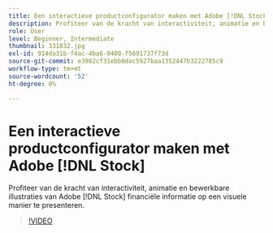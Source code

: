 ```yaml
---
title: Een interactieve productconfigurator maken met Adobe [!DNL Stock]
description: Profiteer van de kracht van interactiviteit, animatie en bewerkbare illustraties van Adobe [!DNL Stock] financiële informatie visueel presenteren
role: User
level: Beginner, Intermediate
thumbnail: 331832.jpg
exl-id: 914da31b-f4ac-4ba6-9400-f5691737f73d
source-git-commit: e3982cf31ebb0dac5927baa1352447b3222785c9
workflow-type: tm+mt
source-wordcount: '52'
ht-degree: 0%

---
```


# Een interactieve productconfigurator maken met Adobe [!DNL Stock]

Profiteer van de kracht van interactiviteit, animatie en bewerkbare illustraties van Adobe [!DNL Stock] financiële informatie op een visuele manier te presenteren.

>[!VIDEO](https://video.tv.adobe.com/v/331832?hidetitle=true)
